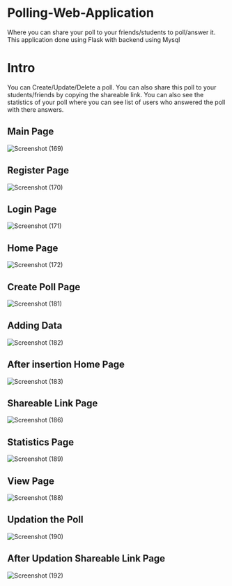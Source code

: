 # Polling-Web-Application
Where you can share your poll to your friends/students to poll/answer it.
This application done using Flask with backend using Mysql

# Intro
You can Create/Update/Delete a poll. You can also share this poll to your students/friends by copying the shareable link. You can also see the statistics of your poll where you can see list of users who answered the poll with there answers.

## Main Page
![Screenshot (169)](https://user-images.githubusercontent.com/60876387/112317177-cd93c880-8cd1-11eb-9823-867b66de9490.png)

## Register Page
![Screenshot (170)](https://user-images.githubusercontent.com/60876387/112317181-cec4f580-8cd1-11eb-8137-187afd889ee0.png)

## Login Page
![Screenshot (171)](https://user-images.githubusercontent.com/60876387/112317189-cf5d8c00-8cd1-11eb-8b15-cdc94f9d256b.png)

## Home Page
![Screenshot (172)](https://user-images.githubusercontent.com/60876387/112317193-d08eb900-8cd1-11eb-8389-ccf686b2792d.png)

## Create Poll Page
![Screenshot (181)](https://user-images.githubusercontent.com/60876387/112317195-d1274f80-8cd1-11eb-9317-3200d44c6d44.png)

## Adding Data
![Screenshot (182)](https://user-images.githubusercontent.com/60876387/112317200-d2f11300-8cd1-11eb-8366-999e5bce5bef.png)

## After insertion Home Page
![Screenshot (183)](https://user-images.githubusercontent.com/60876387/112317203-d389a980-8cd1-11eb-8377-2c52709113bd.png)

## Shareable Link Page
![Screenshot (186)](https://user-images.githubusercontent.com/60876387/112317212-d5536d00-8cd1-11eb-81ff-71cc331f43a5.png)

## Statistics Page
![Screenshot (189)](https://user-images.githubusercontent.com/60876387/112317223-d6849a00-8cd1-11eb-9689-2141cffa5910.png)

## View Page
![Screenshot (188)](https://user-images.githubusercontent.com/60876387/112317221-d5ec0380-8cd1-11eb-858a-cb9603b0572c.png)

## Updation the Poll
![Screenshot (190)](https://user-images.githubusercontent.com/60876387/112317226-d71d3080-8cd1-11eb-84a1-99f5f268119f.png)

## After Updation Shareable Link Page
![Screenshot (192)](https://user-images.githubusercontent.com/60876387/112317173-cbca0500-8cd1-11eb-8607-f61e0b356115.png)
